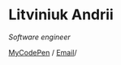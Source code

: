 # Litviniuk Andrii
*Software engineer* 
 
[MyCodePen](https://codepen.io/litandsh) / [Email](litandsh@gmail.com)/ 

